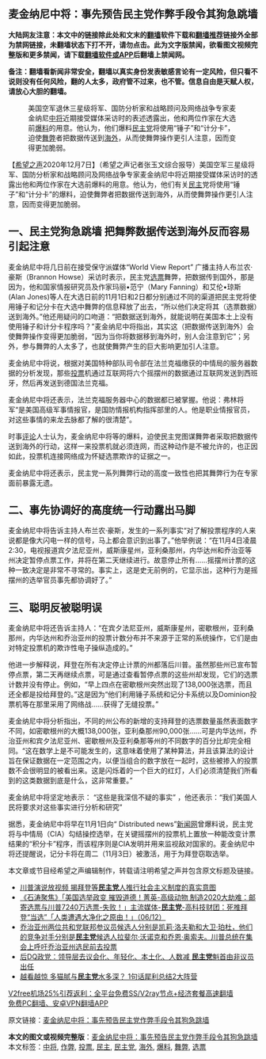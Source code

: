  <h2>麦金纳尼中将：事先预告民主党作弊手段令其狗急跳墙</h2> <p class="notice"><b>大陆网友注意：本文中的链接除此处和文末的<a href="https://github.com/bannedbook/fanqiang" >翻墙</a>软件下载和<a href="https://github.com/killgcd/justmysocks/blob/master/README.md">翻墙推荐</a>链接外全部为禁网链接，未翻墙状态下打不开，请勿点击。此为文字版禁闻，欲看图文视频完整版和更多禁闻，请下载<a href="https://github.com/bannedbook/fanqiang">翻墙软件或APP</a>后翻墙上禁闻网。</p><p>备注：翻墙看新闻非常安全，翻墙以真实身份发表敏感言论有一定风险，但只看不说则没有任何风险，翻的人太多，政府管不过来，也不管。信息自由是天赋人权，请放心大胆的翻墙。</b></p>  <div class="entry"> <figure><figcaption>美国空军退休三星级将军、国防分析家和战略顾问及网络战争专家麦金纳尼<a href="https://www.bannedbook.org/bnews/tag/%E4%B8%AD%E5%B0%86/" class="st_tag internal_tag" rel="tag" title="标签 中将 下的日志">中将</a>近期接受媒体采访时的表述透露出，他和两位作家在大选前<a href="https://www.bannedbook.org/bnews/tag/%E7%88%86%E6%96%99/" class="st_tag internal_tag" rel="tag" title="标签 爆料 下的日志">爆料</a>的用意。他认为，他们爆料<a href="https://www.bannedbook.org/bnews/tag/%e6%b0%91%e4%b8%bb%e5%85%9a/" class="st_tag internal_tag" rel="tag" title="标签 民主党 下的日志">民主党</a>将使用“锤子”和“计分卡”，迫使<a href="https://www.bannedbook.org/bnews/tag/%E8%88%9E%E5%BC%8A/" class="st_tag internal_tag" rel="tag" title="标签 舞弊 下的日志">舞弊</a>者把数据传送到<a href="https://www.bannedbook.org/bnews/tag/%E6%B5%B7%E5%A4%96/" class="st_tag internal_tag" rel="tag" title="标签 海外 下的日志">海外</a>，从而使舞弊操作更引人注意，因而变得更加脆弱。</figcaption></figure> <p>【<span class='wp_keywordlink_affiliate'><a href="https://www.soundofhope.org" title="希望之声" target="_blank">希望之声</a></span>2020年12月7日】（希望之声记者张玉文综合报导）美国空军三星级将军、国防分析家和战略顾问及网络战争专家麦金纳尼中将近期接受媒体采访时的透露出他和两位作家在大选前爆料的用意。他认为，他们有关<a href="https://www.bannedbook.org/bnews/tag/%e6%b0%91%e4%b8%bb/" class="st_tag internal_tag" rel="tag" title="标签 民主 下的日志">民主</a>党将使用“锤子”和“计分卡”的爆料，迫使舞弊者把数据传送到海外，从而使舞弊操作更引人注意，因而变得更加脆弱。</p> <h2>一、民主党狗急跳墙 把舞弊数据传送到海外反而容易引起注意</h2> <p>麦金纳尼中将几日前在接受保守派媒体“World View Report” 广播主持人布兰农·豪斯（Brannon Howse）采访时表示，民主党<a href="https://www.bannedbook.org/bnews/tag/%E9%80%89%E7%A5%A8/" class="st_tag internal_tag" rel="tag" title="标签 选票 下的日志">选票</a>舞弊，把数据传到国外，那是因为，他和国家情报研究员及作家玛丽•范宁（Mary Fanning）和艾伦•琼斯(Alan Jones)等人在大选日前的11月1日和2日都分别通过不同的渠道把民主党将使用锤子和记分卡在大选中舞弊的信息释放了出去，“所以他们决定将其（选票数据）送到海外。”他还用疑问的口吻道：“把数据送到海外，就能说明在美国本土上没有使用锤子和计分卡程序吗？”麦金纳尼中将指出，其实这（把数据传送到海外）会使舞弊操作变得更加脆弱，“因为当你将数据移到海外时，别人会注意到它”；另外，参与舞弊的人太多了，也就使舞弊产生的巨大影响更加引人注意。</p> <p>麦金纳尼中将说，根据对美国特种部队司令部在法兰克福缴获的中情局的服务器数据的分析发现，那些<a href="https://www.bannedbook.org/bnews/tag/%E6%8A%95%E7%A5%A8/" class="st_tag internal_tag" rel="tag" title="标签 投票 下的日志">投票</a>机通过互联网将六个摇摆州的数据通过互联网发送到西班牙，然后再发送到德国法兰克福。</p>  <p>麦金纳尼中将还表示，法兰克福服务器中心的数据都已被掌握。他说：弗林将军“是美国高级军事情报官，是国防情报机构指挥部里的人。他是职业情报官员，对这些事情的来龙去脉都了解的很清楚”。</p> <p>时事<span class='wp_keywordlink_affiliate'><a href="https://www.bannedbook.org/bnews/comments/" title="新闻评论" target="_blank">评论</a></span>人士认为，麦金纳尼中将等的爆料，迫使民主党图谋舞弊者采取把数据传送到海外的行动，这样一来投票机就必须连网，而这种动作是不被允许的，也正因如此，投票机连接网络成为怀疑选票欺诈的证据之一。</p> <p>麦金纳尼中将还表示，民主党一系列舞弊行动的高度一致性也把其舞弊行为在专家面前暴露无遗。</p>  <h2>二、事先协调好的高度统一行动露出马脚</h2> <p>麦金纳尼中将告诉主持人布兰农·豪斯，发生的一系列事实“对了解投票程序的人来说都是像大闪电一样的信号，马上都会意识到出事了。”他举例说：“在11月4日凌晨2:30，电视报道宾夕法尼亚州，威斯康星州，亚利桑那州，内华达州和乔治亚等州决定暂停点票工作，并将在第二天继续进行。故意停止所有……摇摆州计票的这种一致决定是非常不寻常的。事实上，这是史无前例的，它显示出，这种行为是摇摆州的选举官员事先都协调好了。”</p> <h2>三、聪明反被聪明误</h2> <p>麦金纳尼中将还告诉主持人：“在宾夕法尼亚州，威斯康星州，密歇根州，亚利桑那州，内华达州和乔治亚州的投票计数分布并不来源于正常的系统操作，它们是由对特定投票机的欺诈性电子操纵造成的。”</p> <p>他进一步解释说，拜登在所有决定停止计票的州都落后川普。虽然那些州已宣布暂停点票，第二天再继续点票，可是通过查看暂停点票的这些州却发现，它们的选票计数并没有停止。例如，“早上四点在密歇根州突然出现了138,000张选票，而且还全都是投给拜登的。”这是因为“他们利用锤子系统和记分卡系统以及Dominion投票机等在那里采用了网络战……获得了无缝投票。”</p>  <p>麦金纳尼中将分析指出，不同的州公布的新增的支持拜登的选票数量虽然表面数字不同，如密歇根州的大概138,000张，亚利桑那州90,000张……可是内华达州，乔治亚州和宾夕法尼亚州、密歇根州及亚利桑那等州的不同数字的百分比却完全相同。“这在数学上是不可能发生的，这意味着使用了某种算法，并且该算法的设计旨在保证数据在一定范围之内，以便当组合的数字放在一起时，这些被掺入的投票数不会很明显的被看出来。这是闪烁着的一个巨大的红灯，人们必须清楚我们所看到的这类数据到底是什么，这非常重要。”</p> <p>麦金纳尼中将坚定地表示： “这些是我深信不疑的事实” ，他还表示：“我们美国人民将要求对这些事实进行分析和研究”</p> <p>据悉，麦金纳尼中将早在11月1日向“ Distributed news”<span class='wp_keywordlink_affiliate'><a href="https://www.bannedbook.org/" title="新闻网">新闻网</a></span>曾爆料说，民主党将与中情局（CIA）勾结操控选举，在关键摇摆州的投票机上置放一种能改变计票结果的“积分卡”程序，而该程序则是CIA发明并用来监视敌对国家的。麦金纳尼中将还提醒说，记分卡将在周二（11月3日）被激活，用于为拜登窃取选举。</p>  <p>本文章或节目经希望之声编辑制作，转载请注明希望之声并包含原文标题及链接。</p> <ul class='op-related-articles' title='相关阅读'> <li><a href='https://www.bannedbook.org/bnews/bannedvideo/20201208/1443806.html' target='_blank'>川普演说放视频 揭拜登等<b>民主党</b>人推行社会主义制度的真实意图</a></li> <li><a href='https://www.bannedbook.org/bnews/bannedvideo/20201208/1443797.html' target='_blank'>《石涛聚焦》「美国选举政变 摧毁道德！菁英-高级动物 制造2020大劫难：邮寄选票与川普7240万选票-失败！」主流媒体-<b>民主党</b>-高科技财团：死推拜登“当选”「人类遭遇大净化之原由！」（06/12）</a></li> <li><a href='https://www.bannedbook.org/bnews/bannedvideo/20201207/1443605.html' target='_blank'>乔治亚州两位共和党联邦参议员候选人分别是凯莉‧洛夫勒和大卫‧珀杜，他们的竞争对手分别是<b>民主党</b>候选人拉斐尔‧沃诺克和乔恩‧奥索夫。川普总统在集会上呼吁乔治亚州选民前去投票</a></li> <li><a href='https://www.bannedbook.org/bnews/cnnews/hknews/20201207/1443595.html' target='_blank'>后DQ政党：领导层去议会化、年轻化、本土化、人数减 <b>民主党</b>魁首由非议员出任</a></li> <li><a href='https://www.bannedbook.org/bnews/topimagenews/20201207/1443304.html' target='_blank'>越看越惊 多猫腻与<b>民主党</b>水多深？ 1句话犀利总结2大阵营</a></li> </ul> <p class="texttj"> <a href="https://www.bannedbook.org/forum23/topic22702.html" target="_blank">V2free机场25%引荐返利：全平台免费SS/V2ray节点+经济套餐高速翻墙</a><br/> <a href="https://github.com/bannedbook/fanqiang/wiki/%E7%A6%81%E9%97%BB%E7%BD%91%E5%AE%89%E5%8D%93%E7%BF%BB%E5%A2%99%E6%96%B0%E9%97%BBAPP" target="_blank">免费PC翻墙、安卓VPN翻墙APP</a></p><p>原文链接：<a class="src_link"  href="https://www.soundofhope.org/post/451240" target="_blank">麦金纳尼中将：事先预告民主党作弊手段令其狗急跳墙</a></p><a name='sharetosocial'></a>       <div><b>本文的图文或视频完整版</b>：<a href='https://www.bannedbook.org/bnews/comments/20201208/1443810.html'>麦金纳尼中将：事先预告民主党作弊手段令其狗急跳墙</a></div>  </div><!--END ENTRY--> <div class="postfooter"> <div>本文标签：<a href="https://www.bannedbook.org/bnews/tag/%E4%B8%AD%E5%B0%86/" rel="tag">中将</a>, <a href="https://www.bannedbook.org/bnews/tag/%e4%bd%9c%e5%bc%8a/" rel="tag">作弊</a>, <a href="https://www.bannedbook.org/bnews/tag/%E6%8A%95%E7%A5%A8/" rel="tag">投票</a>, <a href="https://www.bannedbook.org/bnews/tag/%e6%b0%91%e4%b8%bb/" rel="tag">民主</a>, <a href="https://www.bannedbook.org/bnews/tag/%e6%b0%91%e4%b8%bb%e5%85%9a/" rel="tag">民主党</a>, <a href="https://www.bannedbook.org/bnews/tag/%E6%B5%B7%E5%A4%96/" rel="tag">海外</a>, <a href="https://www.bannedbook.org/bnews/tag/%E7%88%86%E6%96%99/" rel="tag">爆料</a>, <a href="https://www.bannedbook.org/bnews/tag/%E8%88%9E%E5%BC%8A/" rel="tag">舞弊</a>, <a href="https://www.bannedbook.org/bnews/tag/%E9%80%89%E7%A5%A8/" rel="tag">选票</a></div>  </div><!--END POSTFOOTER--> 